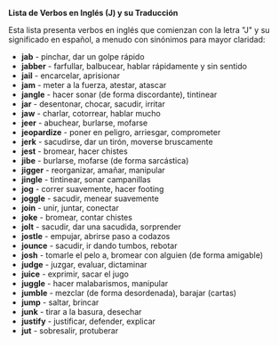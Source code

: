 

**Lista de Verbos en Inglés (J) y su Traducción**

Esta lista presenta verbos en inglés que comienzan con la letra "J" y su significado en español, a menudo con sinónimos para mayor claridad:

*   **jab** - pinchar, dar un golpe rápido
*   **jabber** - farfullar, balbucear, hablar rápidamente y sin sentido
*   **jail** - encarcelar, aprisionar
*   **jam** - meter a la fuerza, atestar, atascar
*   **jangle** - hacer sonar (de forma discordante), tintinear
*   **jar** - desentonar, chocar, sacudir, irritar
*   **jaw** - charlar, cotorrear, hablar mucho
*   **jeer** - abuchear, burlarse, mofarse
*   **jeopardize** - poner en peligro, arriesgar, comprometer
*   **jerk** - sacudirse, dar un tirón, moverse bruscamente
*   **jest** - bromear, hacer chistes
*   **jibe** - burlarse, mofarse (de forma sarcástica)
*   **jigger** - reorganizar, amañar, manipular
*   **jingle** - tintinear, sonar campanillas
*   **jog** - correr suavemente, hacer footing
*   **joggle** - sacudir, menear suavemente
*   **join** - unir, juntar, conectar
*   **joke** - bromear, contar chistes
*   **jolt** - sacudir, dar una sacudida, sorprender
*   **jostle** - empujar, abrirse paso a codazos
*   **jounce** - sacudir, ir dando tumbos, rebotar
*   **josh** - tomarle el pelo a, bromear con alguien (de forma amigable)
*   **judge** - juzgar, evaluar, dictaminar
*   **juice** - exprimir, sacar el jugo
*   **juggle** - hacer malabarismos, manipular
*   **jumble** - mezclar (de forma desordenada), barajar (cartas)
*   **jump** - saltar, brincar
*   **junk** - tirar a la basura, desechar
*   **justify** - justificar, defender, explicar
*   **jut** - sobresalir, protuberar

